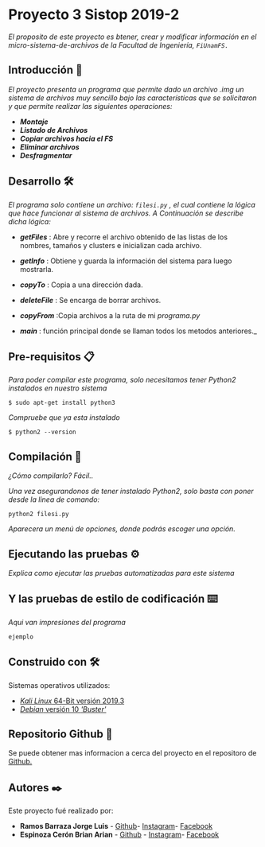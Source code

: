 # Proyecto 3 Sistop 2019-2

_El proposito de este proyecto es btener, crear y modificar información en el micro-sistema-de-archivos de la Facultad de Ingeniería, ```FiUnamFS.```_

## Introducción 📖

_El proyecto presenta un programa que permite dado un archivo .img un sistema de archivos muy sencillo bajo las características que se solicitaron y que permite realizar las siguientes operaciones:_

* **_Montaje_**
* **_Listado de Archivos_**
* **_Copiar archivos hacia el FS_**
* **_Eliminar archivos_**
* **_Desfragmentar_**


## Desarrollo 🛠 ️

_El programa solo contiene un archivo: ```filesi.py``` , el cual contiene la lógica que hace funcionar al sistema de archivos. A Continuación se describe dicha lógica:_ 

* **_getFiles_** : Abre y recorre el archivo obtenido de las listas de los nombres, tamaños y clusters e inicializan cada archivo.

* **_getInfo_** : Obtiene y guarda la información del sistema para luego mostrarla.

* **_copyTo_** : Copia a una dirección dada.

* **_deleteFile_** : Se encarga de borrar archivos.

* **_copyFrom_** :Copia archivos a la ruta de mi _programa.py_

* **_main_** : función principal donde se llaman todos los metodos anteriores._




## Pre-requisitos 📋

_Para poder compilar este programa, solo necesitamos tener Python2 instalados en nuestro sistema_

```
$ sudo apt-get install python3
```
_Compruebe que ya esta instalado_
```
$ python2 --version
```

## Compilación 🔧

_¿Cómo compilarlo? Fácil.._

_Una vez asegurandonos de tener instalado Python2, solo basta con poner desde la linea de comando:_


```
python2 filesi.py
```

_Aparecera un menú de opciones, donde podrás escoger una opción._

## Ejecutando las pruebas ⚙️

_Explica como ejecutar las pruebas automatizadas para este sistema_



## Y las pruebas de estilo de codificación ⌨️

_Aqui van impresiones del programa_

```
ejemplo
```

## Construido con 🛠️

Sistemas operativos utilizados:

* [_Kali Linux_ 64-Bit versión 2019.3](https://www.kali.org/downloads/) 
* [_Debian_ versión 10 _'Buster'_](https://www.debian.org/distrib/) 


## Repositorio Github 📖

Se puede obtener mas informacion a cerca del proyecto en el repositoro de [Github.](https://github.com/unamfi/sistop-2020-1/tree/master/proyectos/3)



## Autores ✒️

Este proyecto fué realizado por:

* **Ramos Barraza Jorge Luis** - [Github](https://github.com/jorgeluis098)- [Instagram](https://www.instagram.com/jorge.luis.rb/)-  [Facebook](https://www.instagram.com/jorge.luis.rb/)
* **Espinoza Cerón Brian Arian**  - [Github](https://github.com/brianarian)  -  [Instagram](https://www.instagram.com/brianarian)-  [Facebook](https://www.facebook.com/arianespin0za)




